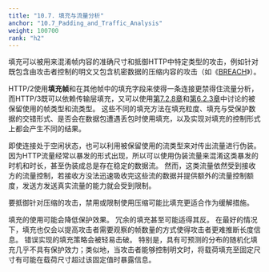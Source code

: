 ```yaml
---
title: "10.7. 填充与流量分析"
anchor: "10.7_Padding_and_Traffic_Analysis"
weight: 100700
rank: "h2"
---
```


填充可以被用来混淆帧内容的准确尺寸和抵御HTTP中特定类型的攻击，例如针对既包含由攻击者控制的明文又包含机密数据的压缩内容的攻击（如《[BREACH]()》）。

HTTP/2使用**填充帧**和在其他帧中的填充字段来使得一条连接更禁得住流量分析，而HTTP/3既可以依赖传输层填充，又可以使用[第7.2.8章]()和[第6.2.3章]()中讨论的被保留使用的帧类型和流类型。
这些不同的填充方法在填充粒度、填充与受保护数据的交错形式、是否会在数据包遭遇丢包时使用填充，以及实现对填充的控制形式上都会产生不同的结果。

即使连接处于空闲状态，也可以利用被保留使用的流类型来对传出流量进行伪装。
因为HTTP流量经常以暴发的形式出现，所以可以使用伪装流量来混淆这类暴发的时机和时长，甚至伪装成总是存在稳定的数据流。
然而，这类流量依然受到接收方的流量控制，若接收方没法迅速吸收完这些流的数据并提供额外的流量控制额度，发送方发送真实流量的能力就会受到限制。

要抵御针对压缩的攻击，禁用或限制使用压缩可能比填充更适合作为缓解措施。

填充的使用可能会降低保护效果。
冗余的填充甚至可能适得其反。
在最好的情况下，填充也仅会以提高攻击者需要观察的帧数量的方式使得攻击者更难推断长度信息。
错误实现的填充策略会被轻易击破。
特别是，具有可预测的分布的随机化填充几乎不具有保护效力；类似地，当攻击者能够控制明文时，将载荷填充至固定尺寸有可能在载荷尺寸超过该固定值时暴露信息。
